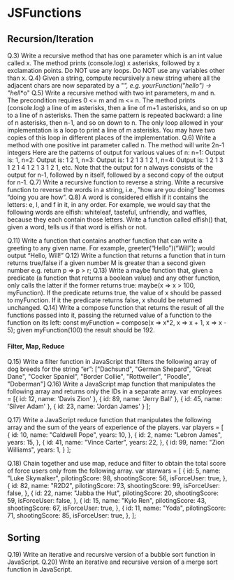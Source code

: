 # JSFunctions

## Recursion/Iteration
Q.3) Write a recursive method that has one parameter which is an int value called x. The method prints (console.log) x asterisks, followed by x exclamation points. Do NOT use any loops. Do NOT use any variables other than x.
Q.4) Given a string, compute recursively a new string where all the adjacent chars are now separated by a "*", e.g. yourFunction("hello") → "h*e*l*l*o"
Q.5) Write a recursive method with two int parameters, m and n. The precondition requires 0 <= m and m <= n. The method prints (console.log) a line of m asterisks, then a line of m+1 asterisks, and so on up to a line of n asterisks. Then the same pattern is repeated backward: a line of n asterisks, then n-1, and so on down to n. The only loop allowed in your implementation is a loop to print a line of m asterisks. You may have two copies of this loop in different places of the implementation.
Q.6) Write a method with one positive int parameter called n. The method will write 2n-1 integers Here are the patterns of output for various values of n: n=1: Output is: 1, n=2: Output is: 1 2 1, n=3: Output is: 1 2 1 3 1 2 1, n=4: Output is: 1 2 1 3 1 2 1 4 1 2 1 3 1 2 1, etc. Note that the output for n always consists of the output for n-1, followed by n itself, followed by a second copy of the output for n-1.
Q.7) Write a recursive function to reverse a string. Write a recursive function to reverse the words in a string, i.e., ”how are you doing” becomes ”doing you are how”.
Q.8) A word is considered elfish if it contains the letters: e, l, and f in it, in any order. For example, we would say that the following words are elfish: whiteleaf, tasteful, unfriendly, and waffles, because they each contain those letters. Write a function called elfish() that, given a word, tells us if that word is elfish or not.

Q.11) Write a function that contains another function that can write a greeting to any given name. For example, greeter(“Hello”)(“Will”); would output “Hello, Will!”
Q.12) Write a function that returns a function that in turn returns true/false if a given number M is greater than a second given number e.g. return p => p > r;
Q.13) Write a maybe function that, given a predicate (a function that returns a boolean value) and any other function, only calls the latter if the former returns true: maybe(x => x > 100, myFunction). If the predicate returns true, the value of x should be passed to myFunction. If it the predicate returns false, x should be returned unchanged.
Q.14) Write a compose function that returns the result of all the functions passed into it, passing the returned value of a function to the function on its left: const myFunction = compose(x => x*2, x => x + 1, x => x - 5); given myFunction(100) the result should be 192.
#### Filter, Map, Reduce
Q.15) Write a filter function in JavaScript that filters the following array of dog breeds for the string “er”: ["Dachsund", "German Shepard", "Great Dane", "Cocker Spaniel", "Border Collie", "Rottweiler", "Poodle", "Doberman"]
Q.16) Write a JavaScript map function that manipulates the following array and returns only the IDs in a separate array.
var employees = [{ id: 12, name: 'Davis Zion' }, { id: 89, name: 'Jerry Ball' }, { id: 45, name: 'Silver Adam' },
{ id: 23, name: 'Jordan James' } ];

Q.17) Write a JavaScript reduce function that manipulates the following array and the sum of the years of experience of the players.
var players = [
{
id: 10,
name: "Caldwell Pope",
years: 10,
},
{
id: 2,
name: "Lebron James",
years: 15,
},
{
id: 41,
name: "Vince Carter",
years: 22,
},
{
id: 99,
name: "Zion Williams",
years: 1,
}
];

Q.18) Chain together and use map, reduce and filter to obtain the total score of force users only from the following array.
var starwars = [
{
id: 5,
name: "Luke Skywalker",
pilotingScore: 98,
shootingScore: 56,
isForceUser: true,
},
{
id: 82,
name: "R2D2",
pilotingScore: 73,
shootingScore: 99,
isForceUser: false,
},
{
id: 22,
name: "Jabba the Hut",
pilotingScore: 20,
shootingScore: 59,
isForceUser: false,
},
{
id: 15,
name: "Kylo Ren",
pilotingScore: 43,
shootingScore: 67,
isForceUser: true,
},
{
id: 11,
name: "Yoda",
pilotingScore: 71,
shootingScore: 85,
isForceUser: true,
},
];

## Sorting
Q.19) Write an iterative and recursive version of a bubble sort function in JavaScript.
Q.20) Write an iterative and recursive version of a merge sort function in JavaScript.
